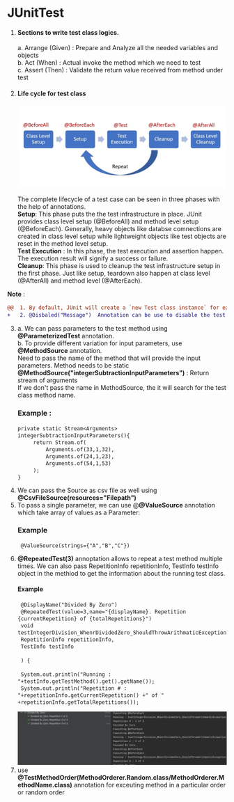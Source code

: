 # JUnitTest

1. #### Sections to write test class logics.<br>
    a. Arrange (Given) :  Prepare and Analyze all the needed variables and objects<br>
    b. Act (When) : Actual invoke the method which we need to test<br>
    c. Assert (Then) : Validate the return value received from method under test<br>

2. #### Life cycle for test class
    ![img.png](img.png)

      The complete lifecycle of a test case can be seen in three phases with the help of annotations.<br>
       **Setup**: This phase puts the the test infrastructure in place. 
                    JUnit provides class level setup (@BeforeAll) and method level setup (@BeforeEach). 
                    Generally, heavy objects like databse comnections are created in class level setup while lightweight objects like test objects are reset in the method level setup.<br>
       **Test Execution** : In this phase, the test execution and assertion happen. The execution result will signify a success or failure.<br>
       **Cleanup**: This phase is used to cleanup the test infrastructure setup in the first phase. Just like setup, teardown also happen at class level (@AfterAll) and method level (@AfterEach).<br>

**Note** :<br>  
```diff 
@@  1. By default, JUnit will create a `new Test class instance` for each test method. This provides a clean separation of state between tests.@@
+   2. @Disbaled("Message")  Annotation can be use to disable the test case to run but it will show in the test report.
```  

3. 
   a. We can pass parameters to the test method using **@ParameterizedTest** annotation.<br>
   b. To provide different variation for input parameters, use **@MethodSource** annotation.<br>
      Need to pass the name of the method that will provide the input parameters. Method needs to be static<br>
      **@MethodSource("integerSubtractionInputParameters")** : Return stream of arguments<br>
      If we don't pass the name in MethodSource, the it will search for the test class method name.<br>
      ### Example :<br>
       private static Stream<Arguments> integerSubtractionInputParameters(){
            return Stream.of(
                Arguments.of(33,1,32),
                Arguments.of(24,1,23),
                Arguments.of(54,1,53)
            );
       }
4. We can pass the Source as csv file as well using **@CsvFileSource(resources="Filepath")**
5. To pass a single parameter, we can use @**@ValueSource** annotation which take array of values as a Parameter:
      ### Example
        @ValueSource(strings={"A","B","C"})
6. **@RepeatedTest(3)** annoptation allows to repeat a test method multiple times.
    We can also pass RepetitionInfo repetitionInfo, TestInfo testInfo object in the methiod to get the information about the running test class.
      #### Example
        @DisplayName("Divided By Zero")
        @RepeatedTest(value=3,name="{displayName}. Repetition {currentRepetition} of {totalRepetitions}")
        void testIntegerDivision_WhenrDividedZero_ShouldThrowArithmaticException(
        RepetitionInfo repetitionInfo,
        TestInfo testInfo

        ) {

        System.out.println("Running : "+testInfo.getTestMethod().get().getName());
        System.out.println("Repetition # : "+repetitionInfo.getCurrentRepetition() +" of " +repetitionInfo.getTotalRepetitions());
      ![img_1.png](img_1.png)
7. use **@TestMethodOrder(MethodOrderer.Random.class/MethodOrderer.MethodName.class)** annotation for exceuting method in a particular order or random order